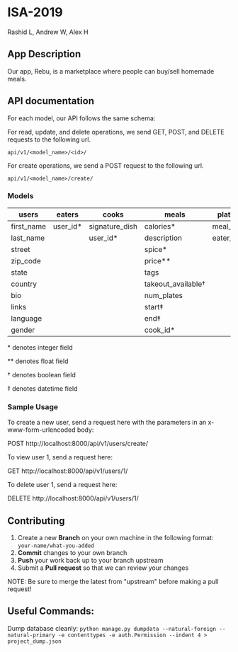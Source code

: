 # ISA-2019
Rashid L, Andrew W, Alex H

## App Description
Our app, Rebu, is a marketplace where people can buy/sell homemade meals. 

## API documentation
For each model, our API follows the same schema:

For read, update, and delete operations, we send GET, POST, and DELETE requests to the following url.

`api/v1/<model_name>/<id>/`

For create operations, we send a POST request to the following url.

`api/v1/<model_name>/create/`

### Models

| users      	| eaters  	| cooks          	| meals             	| plates   	| eater_ratings 	| reviews     	|
|------------	|---------	|----------------	|-------------------	|----------	|---------------	|-------------	|
| first_name 	| user_id*	| signature_dish 	| calories*         	| meal_id* 	| rating*       	| rating*     	|
| last_name  	|         	| user_id*       	| description       	| eater_id*	| description   	| description 	|
| street     	|         	|                	| spice*            	|          	| cook_id*      	| eater_id*   	|
| zip_code   	|         	|                	| price**           	|          	| eater_id*     	| cook_id*    	|
| state      	|         	|                	| tags              	|          	|               	| meal_id*    	|
| country    	|         	|                	| takeout_available†	|          	|               	|             	|
| bio        	|         	|                	| num_plates        	|          	|               	|             	|
| links      	|         	|                	| start‡            	|          	|               	|             	|
| language   	|         	|                	| end‡              	|          	|               	|             	|
| gender     	|         	|                	| cook_id*          	|          	|               	|             	|

\* denotes integer field

\** denotes float field

† denotes boolean field

‡ denotes datetime field

### Sample Usage
To create a new user, send a request here with the parameters in an x-www-form-urlencoded body:

POST http://localhost:8000/api/v1/users/create/

To view user 1, send a request here:

GET http://localhost:8000/api/v1/users/1/

To delete user 1, send a request here:

DELETE http://localhost:8000/api/v1/users/1/

## Contributing

 1. Create a new **Branch** on your own machine in the following format: `your-name/what-you-added`
 2. **Commit** changes to your own branch
 3. **Push** your work back up to your branch upstream
 4. Submit a **Pull request** so that we can review your changes

NOTE: Be sure to merge the latest from "upstream" before making a pull request!

## Useful Commands:
Dump database cleanly:
`python manage.py dumpdata --natural-foreign --natural-primary -e contenttypes -e auth.Permission --indent 4 > project_dump.json`
